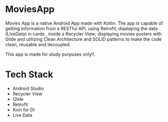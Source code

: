# MoviesApp

Movies App is a native Android App made with Kotlin. The app is capable of getting information from a RESTful API, using Retrofit; displaying the data (LiveData) in cards , inside a Recycler View; displaying movies posters with Glide and utilizing Clean Architecture and SOLID patterns to make the code clean, reusable and decoupled.

This app is made for study purpuses only!!.

# Tech Stack

- Android Studio
- Recycler View
- Glide
- Retrofit
- Koin for DI
- Live Data
